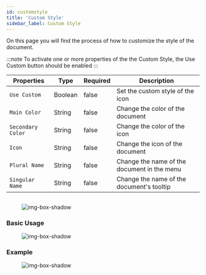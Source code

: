 ```yaml
---
id: customstyle
title: 'Custom Style'
sidebar_label: Custom Style
---
```

On this page you will find the process of how to customize the style of the document.

:::note
To activate one or more properties of the the Custom Style, the Use Custom button should be enabled
:::


<table className="custom-table">
    <thead> 
        <tr>
            <th>Properties</th>
            <th>Type</th>
            <th>Required</th>
            <th>Description</th>
        </tr>
    </thead>
    <tbody>
        <tr className="selected">
            <td><code>Use Custom</code></td>
            <td>Boolean</td>
            <td>false</td>
            <td>Set the custom style of the icon</td> 
        </tr>
        <tr className="selected">
            <td><code>Main Color</code></td>
            <td>String</td>
            <td>false</td>
            <td>Change the color of the document</td> 
        </tr>
        <tr className="selected">
            <td><code>Secondary Color</code></td>
            <td>String</td>
            <td>false</td>
            <td>Change the color of the icon</td> 
        </tr>
        <tr className="selected">
            <td><code>Icon</code></td>
            <td>String</td>
            <td>false</td>
             <td>Change the icon of the document</td> 
        </tr>
        <tr className="selected">
            <td><code>Plural Name</code></td>
            <td>String</td>
            <td>false</td>
            <td>Change the name of the document in the menu</td> 
        </tr>
        <tr className="selected">
            <td><code>Singular Name</code></td>
            <td>String</td>
            <td>false</td>
            <td>Change the name of the document's tooltip </td> 
        </tr>
    </tbody>
</table> 


##
<figure>

![img-box-shadow](/img/craft/configuration/document/properties.png)
</figure>

<h3>Basic Usage</h3>

<figure>

![img-box-shadow](/img/craft/configuration/document/properties-example.png)
</figure>

<!-- ## Example -->
<h3>Example</h3>

<figure>

![img-box-shadow](/img/craft/configuration/document/customStyle-example.png)
</figure>


